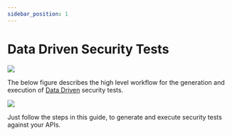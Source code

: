 ```yaml
---
sidebar_position: 1
---
```



# Data Driven Security Tests
![](../../../../../assets/data-driven-test-plan.svg)

The below figure describes the high level workflow for the generation and execution of [Data Driven](../../../concepts/test-plans/test-plan-types.md) security tests.

![](../../../../../assets/data-driven-flow.svg)

Just follow the steps in this guide, to generate and execute security tests against your APIs.
